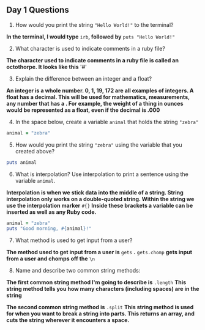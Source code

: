 ## Day 1 Questions

1. How would you print the string `"Hello World!"` to the terminal?

**In the terminal, I would type** `irb`**, followed by** `puts "Hello World!"`

2. What character is used to indicate comments in a ruby file?

**The character used to indicate comments in a ruby file is called an octothorpe. It looks like this** '#'

3. Explain the difference between an integer and a float?

**An integer is a whole number. 0, 1, 19, 172 are all examples of integers. A float has a decimal. This will be used for mathematics, measurements, any number that has a . For example, the weight of a thing in ounces would be represented as a float, even if the decimal is .000**

4. In the space below, create a variable `animal` that holds the string `"zebra"`

```ruby
animal = "zebra"
```

5. How would you print the string `"zebra"` using the variable that you created above?

```ruby
puts animal
```

6. What is interpolation? Use interpolation to print a sentence using the variable `animal`.

**Interpolation is when we stick data into the middle of a string. String interpolation only works on a double-quoted string. Within the string we use the interpolation marker** `#{}` **Inside these brackets a variable can be inserted as well as any Ruby code.**


```ruby
animal = "zebra"
puts "Good morning, #{animal}!"
```

7. What method is used to get input from a user?

**The method used to get input from a user is** `gets` **.**
`gets.chomp` **gets input from a user and chomps off the** `\n`

8. Name and describe two common string methods:

**The first common string method I'm going to describe is** `.length` **This string method tells you how many characters (including spaces) are in the string**

**The second common string method is** `.split` **This string method is used for when you want to break a string into parts. This returns an array, and cuts the string wherever it encounters a space.**
